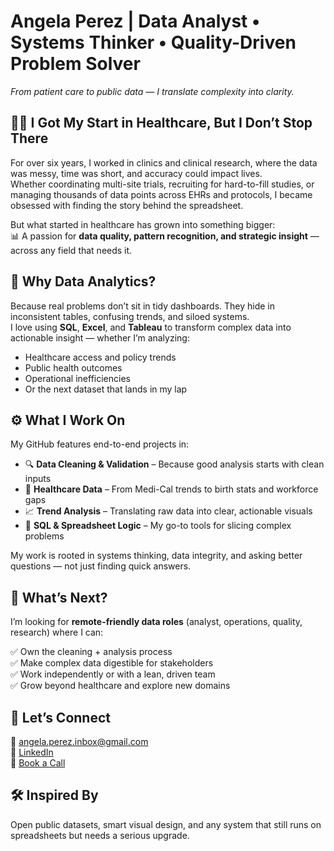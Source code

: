 # Angela Perez | Data Analyst • Systems Thinker • Quality-Driven Problem Solver  
*From patient care to public data — I translate complexity into clarity.*

## 👩‍⚕️ I Got My Start in Healthcare, But I Don’t Stop There  
For over six years, I worked in clinics and clinical research, where the data was messy, time was short, and accuracy could impact lives.  
Whether coordinating multi-site trials, recruiting for hard-to-fill studies, or managing thousands of data points across EHRs and protocols, I became obsessed with finding the story behind the spreadsheet.

But what started in healthcare has grown into something bigger:  
📊 A passion for **data quality, pattern recognition, and strategic insight** — across any field that needs it.

## 🧠 Why Data Analytics?  
Because real problems don’t sit in tidy dashboards. They hide in inconsistent tables, confusing trends, and siloed systems.  
I love using **SQL**, **Excel**, and **Tableau** to transform complex data into actionable insight — whether I’m analyzing:

- Healthcare access and policy trends  
- Public health outcomes  
- Operational inefficiencies  
- Or the next dataset that lands in my lap

## ⚙️ What I Work On  
My GitHub features end-to-end projects in:

- 🔍 **Data Cleaning & Validation** – Because good analysis starts with clean inputs  
- 🏥 **Healthcare Data** – From Medi-Cal trends to birth stats and workforce gaps  
- 📈 **Trend Analysis** – Translating raw data into clear, actionable visuals  
- 📂 **SQL & Spreadsheet Logic** – My go-to tools for slicing complex problems  

My work is rooted in systems thinking, data integrity, and asking better questions — not just finding quick answers.

## 🚀 What’s Next?  
I’m looking for **remote-friendly data roles** (analyst, operations, quality, research) where I can:

✅ Own the cleaning + analysis process  
✅ Make complex data digestible for stakeholders  
✅ Work independently or with a lean, driven team  
✅ Grow beyond healthcare and explore new domains  

## 💬 Let’s Connect  
📧 angela.perez.inbox@gmail.com  
🔗 [LinkedIn](https://www.linkedin.com/in/angela-perez-07a28m16/)  
📅 [Book a Call](https://calendly.com/angela-perez-inbox)


## 🛠️ Inspired By  
Open public datasets, smart visual design, and any system that still runs on spreadsheets but needs a serious upgrade.

